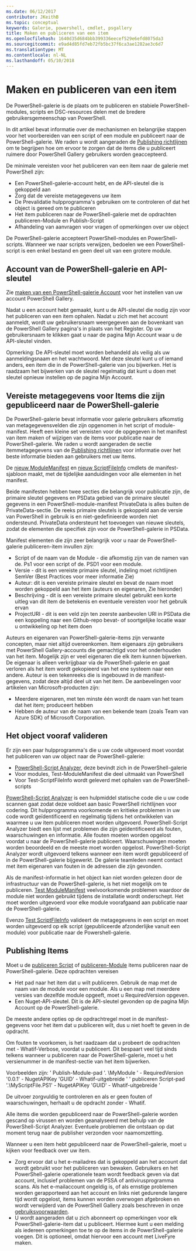 ```yaml
---
ms.date: 06/12/2017
contributor: JKeithB
ms.topic: conceptual
keywords: Galerie, powershell, cmdlet, psgallery
title: Maken en publiceren van een item
ms.openlocfilehash: 1640d35d684bbb399336eecef529e6efd8075da3
ms.sourcegitcommit: e9ad4d85fd7eb72fb5bc37f6ca3ae1282ae3c6d7
ms.translationtype: MT
ms.contentlocale: nl-NL
ms.lasthandoff: 05/10/2018
---
```

# <a name="creating-and-publishing-an-item"></a>Maken en publiceren van een item

De PowerShell-galerie is de plaats om te publiceren en stabiele PowerShell-modules, scripts en DSC-resources delen met de bredere gebruikersgemeenschap van PowerShell.

In dit artikel bevat informatie over de mechanismen en belangrijke stappen voor het voorbereiden van een script of een module en publiceert naar de PowerShell-galerie.
We raden u wordt aangeraden de [Publishing richtlijnen](https://msdn.microsoft.com/en-us/powershell/gallery/psgallery/psgallery-PublishingGuidelines) om te begrijpen hoe om ervoor te zorgen dat de items die u publiceert ruimere door PowerShell Gallery gebruikers worden geaccepteerd.

De minimale vereisten voor het publiceren van een item naar de galerie met PowerShell zijn:

- Een PowerShell-galerie-account hebt, en de API-sleutel die is gekoppeld aan
- Zorg dat de vereiste metagegevens uw item
- De Prevalidatie hulpprogramma's gebruiken om te controleren of dat het object is gereed om te publiceren
- Het item publiceren naar de PowerShell-galerie met de opdrachten publiceren-Module en Publish-Script
- Afhandeling van aanvragen voor vragen of opmerkingen over uw object

De PowerShell-galerie accepteert PowerShell-modules en PowerShell-scripts.
Wanneer we naar scripts verwijzen, bedoelen we een PowerShell-script is een enkel bestand en geen deel uit van een grotere module.

## <a name="powershell-gallery-account-and-api-key"></a>Account van de PowerShell-galerie en API-sleutel

Zie [maken van een PowerShell-galerie Account](https://msdn.microsoft.com/en-us/powershell/gallery/psgallery/psgallery_creating_an_account) voor het instellen van uw account PowerShell Gallery.

Nadat u een account hebt gemaakt, kunt u de API-sleutel die nodig zijn voor het publiceren van een item ophalen.
Nadat u zich met het account aanmeldt, wordt uw gebruikersnaam weergegeven aan de bovenkant van de PowerShell Gallery pagina's in plaats van het Register.
Op uw gebruikersnaam te klikken gaat u naar de pagina Mijn Account waar u de API-sleutel vinden.

Opmerking: De API-sleutel moet worden behandeld als veilig als uw aanmeldingsnaam en het wachtwoord.
Met deze sleutel kunt u of iemand anders, een item die in de PowerShell-galerie van jou bijwerken.
Het is raadzaam het bijwerken van de sleutel regelmatig dat kunt u doen met sleutel opnieuw instellen op de pagina Mijn Account.

## <a name="required-metadata-for-items-published-to-the-powershell-gallery"></a>Vereiste metagegevens voor Items die zijn gepubliceerd naar de PowerShell-galerie

De PowerShell-galerie bevat informatie voor galerie gebruikers afkomstig van metagegevensvelden die zijn opgenomen in het script of module-manifest.
Heeft een kleine set vereisten voor de opgegeven in het manifest van item maken of wijzigen van de items voor publicatie naar de PowerShell-galerie.
We raden u wordt aangeraden de sectie itemmetagegevens van de [Publishing richtlijnen](https://msdn.microsoft.com/en-us/powershell/gallery/psgallery/psgallery-PublishingGuidelines) voor informatie over het beste informatie bieden aan gebruikers met uw items.

De [nieuw ModuleManifest](https://msdn.microsoft.com/en-us/powershell/gallery/psget/module/ModuleManifest-Reference) en [nieuw ScriptFileInfo](https://msdn.microsoft.com/en-us/powershell/gallery/psget/script/psget_new-scriptfileinfo) cmdlets de manifest-sjabloon maakt, met de tijdelijke aanduidingen voor alle elementen in het manifest.

Beide manifesten hebben twee secties die belangrijk voor publicatie zijn, de primaire sleutel gegevens en PSData gebied van de primaire sleutel gegevens in een PowerShell-module-manifest PrivateData is alles buiten de PrivateData-sectie.
De reeks primaire sleutels is gekoppeld aan de versie van PowerShell in gebruik is en niet-gedefinieerde worden niet ondersteund.
PrivateData ondersteunt het toevoegen van nieuwe sleutels, zodat de elementen die specifiek zijn voor de PowerShell-galerie in PSData.


Manifest elementen die zijn zeer belangrijk voor u naar de PowerShell-galerie publiceren-item invullen zijn:

- Script of de naam van de Module - die afkomstig zijn van de namen van de. Ps1 voor een script of de. PSD1 voor een module.
- Versie - dit is een vereiste primaire sleutel, indeling moet richtlijnen SemVer (Best Practices voor meer informatie Zie)
- Auteur: dit is een vereiste primaire sleutel en bevat de naam moet worden gekoppeld aan het item (auteurs en eigenaren, Zie hieronder)
- Beschrijving - dit is een vereiste primaire sleutel gebruikt een korte uitleg van dit item de betekenis en eventuele vereisten voor het gebruik ervan
- ProjectURI - dit is een veld zijn ten zeerste aanbevolen URI in PSData die een koppeling naar een Github-repo bevat- of soortgelijke locatie waar u ontwikkeling op het item doen

Auteurs en eigenaren van PowerShell-galerie-items zijn verwante concepten, maar niet altijd overeenkomen.
Item eigenaars zijn gebruikers met PowerShell Gallery-accounts die gemachtigd voor het onderhouden van het item. Mogelijk zijn er veel eigenaren die elk item kunnen bijwerken.
De eigenaar is alleen verkrijgbaar via de PowerShell-galerie en gaat verloren als het item wordt gekopieerd van het ene systeem naar een andere.
Auteur is een tekenreeks die is ingebouwd in de manifest-gegevens, zodat deze altijd deel uit van het item.
De aanbevelingen voor artikelen van Microsoft-producten zijn:

- Meerdere eigenaren, met ten minste één wordt de naam van het team dat het item; produceert hebben
- Hebben de auteur van de naam van een bekende team (zoals Team van Azure SDK) of Microsoft Corporation.


## <a name="pre-validate-your-item"></a>Het object vooraf valideren

Er zijn een paar hulpprogramma's die u uw code uitgevoerd moet voordat het publiceren van uw object naar de PowerShell-galerie:

- [PowerShell-Script Analyzer](https://www.powershellgallery.com/packages/PSScriptAnalyzer/), deze bevindt zich in de PowerShell-galerie
- Voor modules, Test-ModuleManifest die deel uitmaakt van PowerShell
- Voor Test-ScriptFileInfo wordt geleverd met ophalen van de PowerShell-scripts

[PowerShell-Script Analyzer](https://www.powershellgallery.com/packages/PSScriptAnalyzer/) is een hulpmiddel statische code die u uw code scannen gaat zodat deze voldoet aan basic PowerShell richtlijnen voor codering. Dit hulpprogramma voorkomende en kritieke problemen in uw code wordt geïdentificeerd en regelmatig tijdens het ontwikkelen van waarmee u uw item publiceren moet worden uitgevoerd.
PowerShell-Script Analyzer biedt een lijst met problemen die zijn geïdentificeerd als fouten, waarschuwingen en informatie.
Alle fouten moeten worden opgelost voordat u naar de PowerShell-galerie publiceert. Waarschuwingen moeten worden beoordeeld en de meeste moet worden opgelost.
PowerShell-Script Analyzer wordt uitgevoerd telkens wanneer een item wordt gepubliceerd of in de PowerShell-galerie bijgewerkt.
De galerie teamleden neemt contact met item eigenaren van fouten in de adressen die zijn gevonden.

Als de manifest-informatie in het object kan niet worden gelezen door de infrastructuur van de PowerShell-galerie, is het niet mogelijk om te publiceren.
[Test ModuleManifest](https://msdn.microsoft.com/en-us/powershell/reference/5.1/microsoft.powershell.core/test-modulemanifest) veelvoorkomende problemen waardoor de module niet worden gebruikt tijdens de installatie wordt onderschept. Het moet worden uitgevoerd voor elke module voorafgaand aan publicatie naar de PowerShell-galerie.

Evenzo [Test ScriptFileInfo](https://msdn.microsoft.com/en-us/powershell/gallery/psget/script/psget_test-scriptfileinfo) valideert de metagegevens in een script en moet worden uitgevoerd op elk script (gepubliceerde afzonderlijke vanuit een module) voor publicatie naar de Powershell-galerie.


## <a name="publishing-items"></a>Publishing Items

Moet u de [publiceren Script](https://msdn.microsoft.com/en-us/powershell/gallery/psget/script/psget_publish-script) of [publiceren-Module](https://msdn.microsoft.com/en-us/powershell/gallery/psget/module/psget_publish-module) items publiceren naar de PowerShell-galerie.
Deze opdrachten vereisen

- Het pad naar het item dat u wilt publiceren. Gebruik de map met de naam van de module voor een module. Als u een map met meerdere versies van dezelfde module opgeeft, moet u RequiredVersion opgeven.
- Een Nuget-API-sleutel. Dit is de API-sleutel gevonden op de pagina Mijn Account op de PowerShell-galerie.

De meeste andere opties op de opdrachtregel moet in de manifest-gegevens voor het item dat u publiceren wilt, dus u niet hoeft te geven in de opdracht.

Om fouten te voorkomen, is het raadzaam dat u probeert de opdrachten met - Whatif-Verbose, voordat u publiceert.
Dit bespaart veel tijd sinds telkens wanneer u publiceren naar de PowerShell-galerie, moet u het versienummer in de manifest-sectie van het item bijwerken.

Voorbeelden zijn: ' Publish-Module-pad '. \MyModule ' - RequiredVersion '0.0.1' - NugetAPIKey 'GUID' - Whatif-uitgebreide ' ' publiceren Script-pad '.\MyScriptFile.PS1' - NugetAPIKey 'GUID' - Whatif-uitgebreide '

De uitvoer zorgvuldig te controleren en als er geen fouten of waarschuwingen, herhaalt u de opdracht zonder - Whatif.

Alle items die worden gepubliceerd naar de PowerShell-galerie worden gescand op virussen en worden geanalyseerd met behulp van de PowerShell-Script Analyzer.
Eventuele problemen die ontstaan op dat moment terug naar de publisher verzonden voor naamomzetting.

Wanneer u een item hebt gepubliceerd naar de PowerShell-galerie, moet u kijken voor feedback over uw item.

- Zorg ervoor dat u het e-mailadres dat is gekoppeld aan het account dat wordt gebruikt voor het publiceren van bewaken.
Gebruikers en het PowerShell-galerie operationele team wordt feedback geven via dat account, inclusief problemen van de PSSA of antivirusprogramma scans.
Als het e-mailaccount ongeldig is, of als ernstige problemen worden gerapporteerd aan het account en links niet gedurende langere tijd wordt opgelost, items kunnen worden overwogen afgebroken en wordt verwijderd van de PowerShell Gallery zoals beschreven in onze [gebruiksvoorwaarden](https://www.powershellgallery.com/policies/Terms).
- U wordt aangeraden dat u zich abonneert op opmerkingen voor elk PowerShell-galerie-item dat u publiceert.
Hiermee kunt u een melding als iedereen opmerkingen toe te op de items in de PowerShell-galerie voegen.
Dit is optioneel, omdat hiervoor een account met LiveFyre maken.